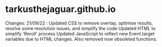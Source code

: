 # tarkusthejaguar.github.io
Changes:
21/09/22 :
Updated CSS to remove overlap, optimise results, resolve some resolution issues, and simplify the code
Updated HTML to simplify 'Reroll' process
Updated JavaScript to reflect new Event.target variables due to HTML changes. Also removed now obsoleted functions.
